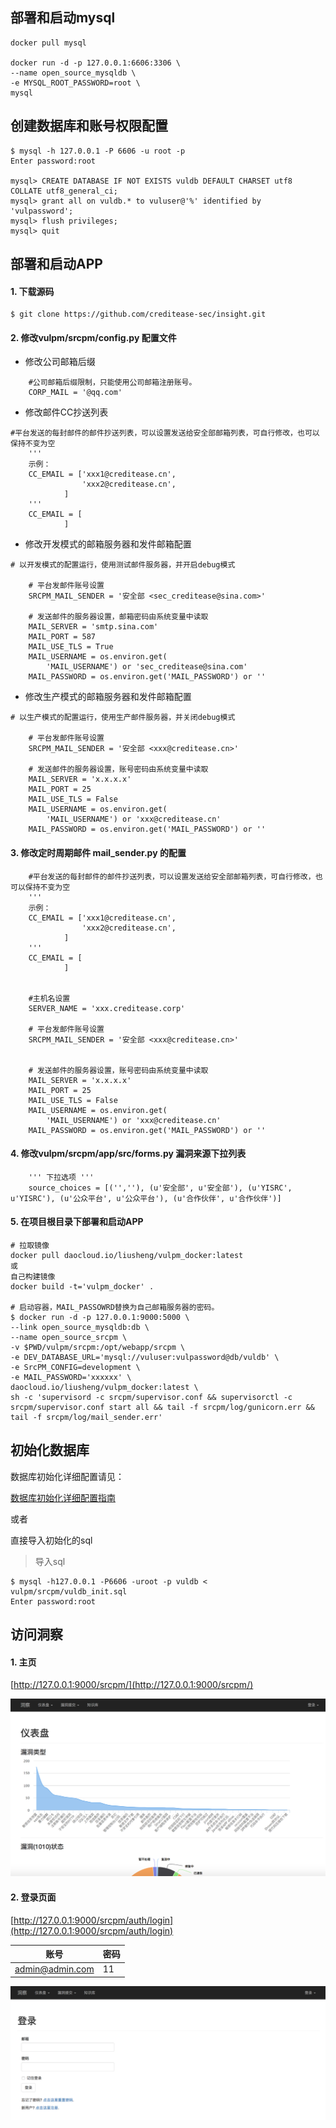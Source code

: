 ## 部署和启动mysql

```
docker pull mysql

docker run -d -p 127.0.0.1:6606:3306 \
--name open_source_mysqldb \
-e MYSQL_ROOT_PASSWORD=root \
mysql
```

## 创建数据库和账号权限配置

```
$ mysql -h 127.0.0.1 -P 6606 -u root -p
Enter password:root

mysql> CREATE DATABASE IF NOT EXISTS vuldb DEFAULT CHARSET utf8 COLLATE utf8_general_ci;
mysql> grant all on vuldb.* to vuluser@'%' identified by 'vulpassword';
mysql> flush privileges;
mysql> quit
```

## 部署和启动APP

#### 1. 下载源码

```
$ git clone https://github.com/creditease-sec/insight.git
```

#### 2. 修改vulpm/srcpm/config.py 配置文件

* 修改公司邮箱后缀
```
    #公司邮箱后缀限制，只能使用公司邮箱注册账号。
    CORP_MAIL = '@qq.com'
```

* 修改邮件CC抄送列表
```
#平台发送的每封邮件的邮件抄送列表，可以设置发送给安全部邮箱列表，可自行修改，也可以保持不变为空
    '''
    示例：
    CC_EMAIL = ['xxx1@creditease.cn',
                'xxx2@creditease.cn',
            ]
    '''
    CC_EMAIL = [
            ]
```

* 修改开发模式的邮箱服务器和发件邮箱配置
```
# 以开发模式的配置运行，使用测试邮件服务器，并开启debug模式

    # 平台发邮件账号设置
    SRCPM_MAIL_SENDER = '安全部 <sec_creditease@sina.com>'
    
    # 发送邮件的服务器设置，邮箱密码由系统变量中读取
    MAIL_SERVER = 'smtp.sina.com'
    MAIL_PORT = 587
    MAIL_USE_TLS = True
    MAIL_USERNAME = os.environ.get(
        'MAIL_USERNAME') or 'sec_creditease@sina.com'
    MAIL_PASSWORD = os.environ.get('MAIL_PASSWORD') or ''
```

* 修改生产模式的邮箱服务器和发件邮箱配置
```
# 以生产模式的配置运行，使用生产邮件服务器，并关闭debug模式

    # 平台发邮件账号设置
    SRCPM_MAIL_SENDER = '安全部 <xxx@creditease.cn>'
    
    # 发送邮件的服务器设置，账号密码由系统变量中读取
    MAIL_SERVER = 'x.x.x.x'
    MAIL_PORT = 25
    MAIL_USE_TLS = False
    MAIL_USERNAME = os.environ.get(
        'MAIL_USERNAME') or 'xxx@creditease.cn'
    MAIL_PASSWORD = os.environ.get('MAIL_PASSWORD') or ''
```

#### 3. 修改定时周期邮件 mail_sender.py 的配置

```
    #平台发送的每封邮件的邮件抄送列表，可以设置发送给安全部邮箱列表，可自行修改，也可以保持不变为空
    '''
    示例：
    CC_EMAIL = ['xxx1@creditease.cn',
                'xxx2@creditease.cn',
            ]
    '''
    CC_EMAIL = [
            ]


    #主机名设置
    SERVER_NAME = 'xxx.creditease.corp'
    
    # 平台发邮件账号设置
    SRCPM_MAIL_SENDER = '安全部 <xxx@creditease.cn>'
    
    
    # 发送邮件的服务器设置，账号密码由系统变量中读取
    MAIL_SERVER = 'x.x.x.x'
    MAIL_PORT = 25
    MAIL_USE_TLS = False
    MAIL_USERNAME = os.environ.get(
        'MAIL_USERNAME') or 'xxx@creditease.cn'
    MAIL_PASSWORD = os.environ.get('MAIL_PASSWORD') or ''
```

#### 4. 修改vulpm/srcpm/app/src/forms.py 漏洞来源下拉列表

```
    ''' 下拉选项 '''
    source_choices = [('',''), (u'安全部', u'安全部'), (u'YISRC', u'YISRC'), (u'公众平台', u'公众平台'), (u'合作伙伴', u'合作伙伴')]
```

#### 5. 在项目根目录下部署和启动APP

```
# 拉取镜像
docker pull daocloud.io/liusheng/vulpm_docker:latest
或
自己构建镜像
docker build -t='vulpm_docker' .

# 启动容器，MAIL_PASSOWRD替换为自己邮箱服务器的密码。
$ docker run -d -p 127.0.0.1:9000:5000 \
--link open_source_mysqldb:db \
--name open_source_srcpm \
-v $PWD/vulpm/srcpm:/opt/webapp/srcpm \
-e DEV_DATABASE_URL='mysql://vuluser:vulpassword@db/vuldb' \
-e SrcPM_CONFIG=development \
-e MAIL_PASSWORD='xxxxxx' \
daocloud.io/liusheng/vulpm_docker:latest \
sh -c 'supervisord -c srcpm/supervisor.conf && supervisorctl -c srcpm/supervisor.conf start all && tail -f srcpm/log/gunicorn.err && tail -f srcpm/log/mail_sender.err'
```

## 初始化数据库

数据库初始化详细配置请见：

[数据库初始化详细配置指南](db_init.md)

或者

直接导入初始化的sql

> 导入sql

```
$ mysql -h127.0.0.1 -P6606 -uroot -p vuldb < vulpm/srcpm/vuldb_init.sql
Enter password:root
```

## 访问洞察

#### 1. 主页

[http://127.0.0.1:9000/srcpm/](http://127.0.0.1:9000/srcpm/)

![主页](pics/漏洞管理平台主页.png)

#### 2. 登录页面

[http://127.0.0.1:9000/srcpm/auth/login](http://127.0.0.1:9000/srcpm/auth/login)

账号|密码
------|------
admin@admin.com|11

![登录页面](pics/登录页面.png)

